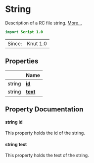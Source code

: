 # String

Description of a RC file string. [More...](#detailed-description)

```qml
import Script 1.0
```

<table>
<tr><td>Since:</td><td>Knut 1.0</td></tr>
</table>

## Properties

| | Name |
|-|-|
|string|**[id](#id)**|
|string|**[text](#text)**|

## Property Documentation

#### <a name="id"></a>string **id**

This property holds the id of the string.

#### <a name="text"></a>string **text**

This property holds the text of the string.
